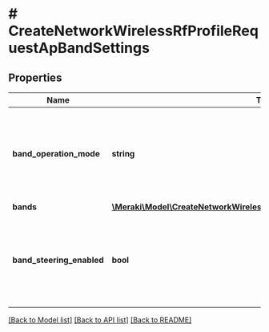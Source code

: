 # # CreateNetworkWirelessRfProfileRequestApBandSettings

## Properties

Name | Type | Description | Notes
------------ | ------------- | ------------- | -------------
**band_operation_mode** | **string** | Choice between &#39;dual&#39;, &#39;2.4ghz&#39;, &#39;5ghz&#39;, &#39;6ghz&#39; or &#39;multi&#39;. Defaults to dual. | [optional]
**bands** | [**\Meraki\Model\CreateNetworkWirelessRfProfileRequestApBandSettingsBands**](CreateNetworkWirelessRfProfileRequestApBandSettingsBands.md) |  | [optional]
**band_steering_enabled** | **bool** | Steers client to most open band. Can be either true or false. Defaults to true. | [optional]

[[Back to Model list]](../../README.md#models) [[Back to API list]](../../README.md#endpoints) [[Back to README]](../../README.md)
